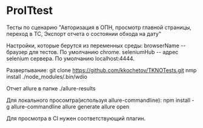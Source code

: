 # ProITtest

Тесты по сценарию "Авторизация в ОПН, просмотр главной страницы, переход в ТС, Экспорт отчета о состоянии обхода на дату"

Настройки, которые берутся из переменных среды:
browserName -- браузер для тестов. По умолчанию chrome.
seleniumHub -- адрес selenium сервера. По умолчанию localhost:4444. 

Развертывание:
git clone https://github.com/kkochetov/TKNOTests.git
nmp install
./node_modules/.bin/wdio

Отчет allure в папке ./allure-results

Для локального просомтра(используя allure-commandline):
npm install -g allure-commandline
allure generate 
allure open

Для просмотра в CI нужен соответствующий плагин.